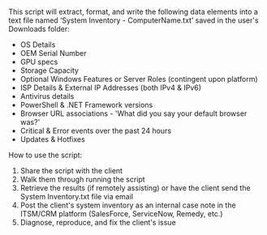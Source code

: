 This script will extract, format, and write the following data elements into a text file named ‘System Inventory - ComputerName.txt’ saved in the user's Downloads folder:

* OS Details
* OEM Serial Number
* GPU specs
* Storage Capacity
* Optional Windows Features or Server Roles (contingent upon platform)
* ISP Details & External IP Addresses (both IPv4 & IPv6)
* Antivirus details
* PowerShell & .NET Framework versions
* Browser URL associations - 'What did you say your default browser was?'
* Critical & Error events over the past 24 hours
* Updates & Hotfixes

How to use the script:

1) Share the script with the client
2) Walk them through running the script
3) Retrieve the results (if remotely assisting) or have the client send the System Inventory.txt file via email
4) Post the client's system inventory as an internal case note in the ITSM/CRM platform (SalesForce, ServiceNow, Remedy, etc.)
5) Diagnose, reproduce, and fix the client's issue
